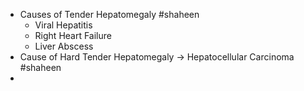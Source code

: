 - Causes of Tender Hepatomegaly #shaheen
	- Viral Hepatitis
	- Right Heart Failure
	- Liver Abscess
- Cause of Hard Tender Hepatomegaly -> Hepatocellular Carcinoma #shaheen
-